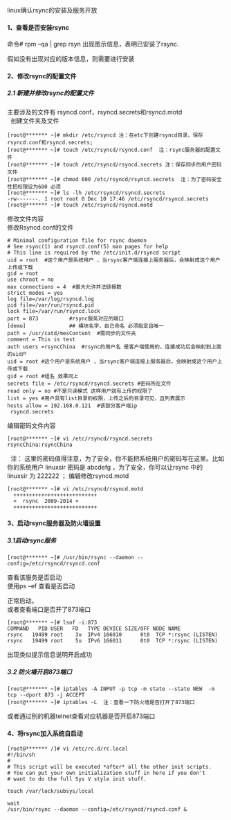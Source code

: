 ﻿linux确认rsync的安装及服务开放<br/>
#### 1、查看是否安装rsync
命令# rpm –qa | grep rsyn
出现图示信息，表明已安装了rsync.

假如没有出现对应的版本信息，则需要进行安装
 
#### 2、修改rsync的配置文件
##### 2.1 新建并修改rsync的配置文件
主要涉及的文件有 rsyncd.conf，rsyncd.secrets和rsyncd.motd <br/>
 
创建文件夹及文件
```
[root@******* ~]# mkdir /etc/rsyncd	注：在etc下创建rsyncd目录，保存rsyncd.conf和rsyncd.secrets;
[root@******* ~]# touch /etc/rsyncd/rsyncd.conf  注：rsync服务器的配置文件
[root@******* ~]# touch /etc/rsyncd/rsyncd.secrets 注：保存同步的用户密码文件
[root@******* ~]# chmod 600 /etc/rsyncd/rsyncd.secrets  注：为了密码安全性把权限设为600 必须
[root@******* ~]# ls -lh /etc/rsyncd/rsyncd.secrets 
-rw-------. 1 root root 0 Dec 10 17:46 /etc/rsyncd/rsyncd.secrets
[root@******* ~]# touch /etc/rsyncd/rsyncd.motd
```
修改文件内容<br/>
修改Rsyncd.conf的文件
```
# Minimal configuration file for rsync daemon
# See rsync(1) and rsyncd.conf(5) man pages for help
# This line is required by the /etc/init.d/rsyncd script
uid = root	#这个用户是系统用户 ，当rsync客户端连接上服务器后，会映射成这个用户上传或下载
gid = root
use chroot = no
max connections = 4	 #最大允许并法链接数
strict modes = yes
log file=/var/log/rsyncd.log
pid file=/var/run/rsyncd.pid
lock file=/var/run/rsyncd.lock
port = 873          #rsync服务对应的端口
[demo]              ## 模块名字，自己命名 必须指定且唯一
path = /usr/catd/mesContent  #需同步的文件夹
comment = This is test
auth users =rsyncChina  #rsync的用户名 是客户端使用的，连接成功后会映射到上面的uid户
uid = root #这个用户是系统用户 ，当rsync客户端连接上服务器后，会映射成这个用户上传或下载
gid = root #组名 效果同上
secrets file = /etc/rsyncd/rsyncd.secrets #密码所在文件
read only = no #不是只读模式 这样用户就有上传的权限了
list = yes #用户具有list目录的权限，上传之后的目录可见，且列表展示
hosts allow = 192.168.0.121  #该部分客户端ip
 rsyncd.secrets
```
编辑密码文件内容
```
[root@******* ~]# vi /etc/rsyncd/rsyncd.secrets 
rsyncChina:rsyncChina
```
 
注： 这里的密码值得注意，为了安全，你不能把系统用户的密码写在这里。比如你的系统用户 linuxsir 密码是 abcdefg ，为了安全，你可以让rsync 中的linuxsir 为 222222 ；
编辑修改rsyncd.motd
```
[root@******* ~]# vi /etc/rsyncd/rsyncd.motd 
  +++++++++++++++++++++++++++
  +  rsync  2009-2014 +
  +++++++++++++++++++++++++++
```
#### 3、启动rsync服务器及防火墙设置
##### 3.1启动rsync服务
```
[root@******* ~]# /usr/bin/rsync --daemon --config=/etc/rsyncd/rsyncd.conf
```
查看该服务是否启动<br/>
使用ps –ef 查看是否启动<br/>

正常启动。<br/>
或者查看端口是否开了873端口<br/>
``` 
[root@******* ~]# lsof -i:873
COMMAND   PID USER   FD   TYPE DEVICE SIZE/OFF NODE NAME
rsync   19499 root    3u  IPv4 166010      0t0  TCP *:rsync (LISTEN)
rsync   19499 root    5u  IPv6 166011      0t0  TCP *:rsync (LISTEN)
```
出现类似提示信息说明开启成功
##### 3.2 防火墙开启873端口
```
[root@******* ~]# iptables -A INPUT -p tcp -m state --state NEW  -m tcp --dport 873 -j ACCEPT
[root@******* ~]# iptables -L  注：查看一下防火墙是否打开了873端口
```
或者通过别的机器telnet查看对应机器是否开启873端口
#### 4、将rsync加入系统自启动
```
[root@******* /]# vi /etc/rc.d/rc.local 
#!/bin/sh
#
# This script will be executed *after* all the other init scripts.
# You can put your own initialization stuff in here if you don't
# want to do the full Sys V style init stuff.
 
touch /var/lock/subsys/local

wait
/usr/bin/rsync --daemon --config=/etc/rsyncd/rsyncd.conf &
```